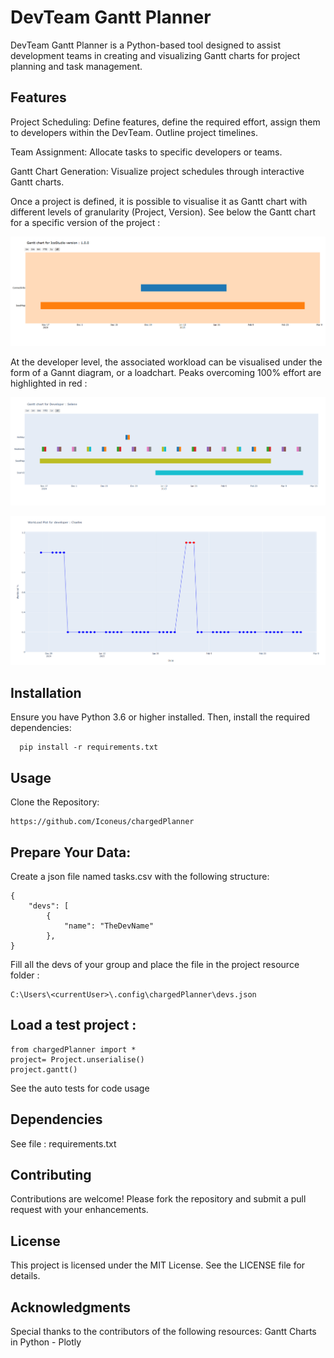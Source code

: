 # DevTeam Gantt Planner

DevTeam Gantt Planner is a Python-based tool designed to assist development teams in creating and visualizing Gantt charts for project planning and task management.

## Features

Project Scheduling: Define features, define the required effort, assign them to developers within the DevTeam. Outline project timelines.

Team Assignment: Allocate tasks to specific developers or teams.

Gantt Chart Generation: Visualize project schedules through interactive Gantt charts.

Once a project is defined, it is possible to visualise it as Gantt chart with different levels of granularity (Project, Version). See below the Gantt chart for a specific version of the project : 

![Diagram](docs/images/VersionGantt.png "Version Gantt chart")

At the developer level, the associated workload can be visualised under the form of a Gannt diagram, or a loadchart. Peaks overcoming 100% effort are highlighted in red :

![Diagram](docs/images/DevGantt.png "dev Gantt chart")

![Diagram](docs/images/DevCharge.png "dev charge diagram")



## Installation

Ensure you have Python 3.6 or higher installed. Then, install the required dependencies:
```
  pip install -r requirements.txt
```

## Usage
Clone the Repository:

```
https://github.com/Iconeus/chargedPlanner
```

## Prepare Your Data:

Create a json file named tasks.csv with the following structure:

```
{
    "devs": [
        {
            "name": "TheDevName"
        },
}
```

Fill all the devs of your group and place the file in the project resource folder : 
```
C:\Users\<currentUser>\.config\chargedPlanner\devs.json
```

## Load a test project :

```
from chargedPlanner import * 
project= Project.unserialise()
project.gantt()
```

See the auto tests for code usage 


## Dependencies

See file : requirements.txt

## Contributing

Contributions are welcome! Please fork the repository and submit a pull request with your enhancements.

## License
This project is licensed under the MIT License. See the LICENSE file for details.

## Acknowledgments

Special thanks to the contributors of the following resources:
Gantt Charts in Python - Plotly
